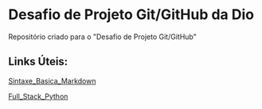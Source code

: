 # Desafio de Projeto Git/GitHub da Dio
Repositório criado para o "Desafio de Projeto Git/GitHub"

## Links Úteis:

[Sintaxe_Basica_Markdown](http://markdownguide.org/basic-syntax/)

[Full_Stack_Python](https://www.fullstackpython.com/)
